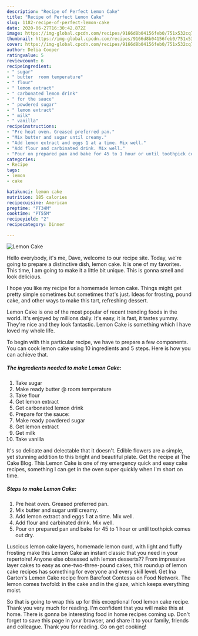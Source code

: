 ```yaml
---
description: "Recipe of Perfect Lemon Cake"
title: "Recipe of Perfect Lemon Cake"
slug: 1182-recipe-of-perfect-lemon-cake
date: 2020-06-27T16:30:42.872Z
image: https://img-global.cpcdn.com/recipes/9166d8b04156feb0/751x532cq70/lemon-cake-recipe-main-photo.jpg
thumbnail: https://img-global.cpcdn.com/recipes/9166d8b04156feb0/751x532cq70/lemon-cake-recipe-main-photo.jpg
cover: https://img-global.cpcdn.com/recipes/9166d8b04156feb0/751x532cq70/lemon-cake-recipe-main-photo.jpg
author: Delia Cooper
ratingvalue: 5
reviewcount: 6
recipeingredient:
- " sugar"
- " butter  room temperature"
- " flour"
- " lemon extract"
- " carbonated lemon drink"
- " for the sauce"
- " powdered sugar"
- " lemon extract"
- " milk"
- " vanilla"
recipeinstructions:
- "Pre heat oven. Greased preferred pan."
- "Mix butter and sugar until creamy."
- "Add lemon extract and eggs 1 at a time. Mix well."
- "Add flour and carbinated drink. Mix well."
- "Pour on prepared pan and bake for 45 to 1 hour or until toothpick comes out dry."
categories:
- Recipe
tags:
- lemon
- cake

katakunci: lemon cake 
nutrition: 185 calories
recipecuisine: American
preptime: "PT34M"
cooktime: "PT55M"
recipeyield: "2"
recipecategory: Dinner

---
```



![Lemon Cake](https://img-global.cpcdn.com/recipes/9166d8b04156feb0/751x532cq70/lemon-cake-recipe-main-photo.jpg)

Hello everybody, it's me, Dave, welcome to our recipe site. Today, we're going to prepare a distinctive dish, lemon cake. It is one of my favorites. This time, I am going to make it a little bit unique. This is gonna smell and look delicious.

I hope you like my recipe for a homemade lemon cake. Things might get pretty simple sometimes but sometimes that&#39;s just. Ideas for frosting, pound cake, and other ways to make this tart, refreshing dessert.

Lemon Cake is one of the most popular of recent trending foods in the world. It's enjoyed by millions daily. It's easy, it is fast, it tastes yummy. They're nice and they look fantastic. Lemon Cake is something which I have loved my whole life.


To begin with this particular recipe, we have to prepare a few components. You can cook lemon cake using 10 ingredients and 5 steps. Here is how you can achieve that.

<!--inarticleads1-->

##### The ingredients needed to make Lemon Cake:

1. Take  sugar
1. Make ready  butter @ room temperature
1. Take  flour
1. Get  lemon extract
1. Get  carbonated lemon drink
1. Prepare  for the sauce:
1. Make ready  powdered sugar
1. Get  lemon extract
1. Get  milk
1. Take  vanilla


It&#39;s so delicate and delectable that it doesn&#39;t. Edible flowers are a simple, yet stunning addition to this bright and beautiful plate. Get the recipe at The Cake Blog. This Lemon Cake is one of my emergency quick and easy cake recipes, something I can get in the oven super quickly when I&#39;m short on time. 

<!--inarticleads2-->

##### Steps to make Lemon Cake:

1. Pre heat oven. Greased preferred pan.
1. Mix butter and sugar until creamy.
1. Add lemon extract and eggs 1 at a time. Mix well.
1. Add flour and carbinated drink. Mix well.
1. Pour on prepared pan and bake for 45 to 1 hour or until toothpick comes out dry.


Luscious lemon cake layers, homemade lemon curd, with light and fluffy frosting make this Lemon Cake an instant classic that you need in your repertoire! Anyone else obsessed with lemon desserts?? From impressive layer cakes to easy as one-two-three-pound cakes, this roundup of lemon cake recipes has something for everyone and every skill level. Get Ina Garten&#39;s Lemon Cake recipe from Barefoot Contessa on Food Network. The lemon comes twofold: in the cake and in the glaze, which keeps everything moist. 

So that is going to wrap this up for this exceptional food lemon cake recipe. Thank you very much for reading. I'm confident that you will make this at home. There is gonna be interesting food in home recipes coming up. Don't forget to save this page in your browser, and share it to your family, friends and colleague. Thank you for reading. Go on get cooking!
